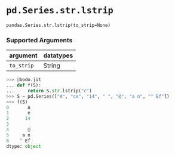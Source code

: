 # `pd.Series.str.lstrip`

`pandas.Series.str.lstrip(to_strip=None)`

### Supported Arguments

| argument                    | datatypes                              |
|-----------------------------|----------------------------------------|
| `to_strip`                  |    String                              |

``` py
>>> @bodo.jit
... def f(S):
...     return S.str.lstrip("c")
>>> S = pd.Series(["A", "ce", "14", " ", "@", "a n", "^ Ef"])
>>> f(S)
0       A
1       e
2      14
3
4       @
5     a n
6    ^ Ef
dtype: object
```

